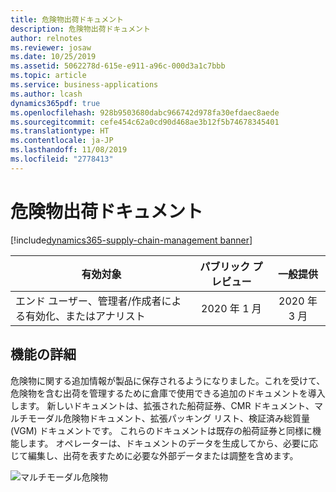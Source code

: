 ```yaml
---
title: 危険物出荷ドキュメント
description: 危険物出荷ドキュメント
author: relnotes
ms.reviewer: josaw
ms.date: 10/25/2019
ms.assetid: 5062278d-615e-e911-a96c-000d3a1c7bbb
ms.topic: article
ms.service: business-applications
ms.author: lcash
dynamics365pdf: true
ms.openlocfilehash: 928b9503680dabc966742d978fa30efdaec8aede
ms.sourcegitcommit: cefe454c62a0cd90d468ae3b12f5b74678345401
ms.translationtype: HT
ms.contentlocale: ja-JP
ms.lasthandoff: 11/08/2019
ms.locfileid: "2778413"
---
```

# <a name="hazardous-materials-shipping-documentation"></a>危険物出荷ドキュメント
[!include[dynamics365-supply-chain-management banner](../includes/dynamics365-supply-chain-management.md)]

| 有効対象    |  パブリック プレビュー | 一般提供 | 
| ---------- | :----------: |:----------: |
|エンド ユーザー、管理者/作成者による有効化、またはアナリスト|2020 年 1 月| 2020 年 3 月|






## <a name="feature-details"></a>機能の詳細
<!--feature detail start -->
危険物に関する追加情報が製品に保存されるようになりました。これを受けて、危険物を含む出荷を管理するために倉庫で使用できる追加のドキュメントを導入します。 新しいドキュメントは、拡張された船荷証券、CMR ドキュメント、マルチモーダル危険物ドキュメント、拡張パッキング リスト、検証済み総質量 (VGM) ドキュメントです。 これらのドキュメントは既存の船荷証券と同様に機能します。 オペレーターは、ドキュメントのデータを生成してから、必要に応じて編集し、出荷を表すために必要な外部データまたは調整を含めます。

![マルチモーダル危険物](media/hazardous-materials-shipping-documentation-1.png "マルチモーダル危険物")
<!--feature detail end -->









